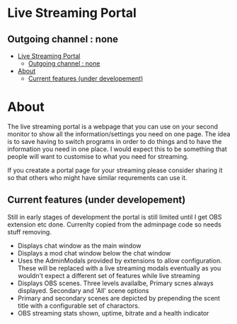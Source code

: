 # Live Streaming Portal
## Outgoing channel : none
- [Live Streaming Portal](#live-streaming-portal)
  - [Outgoing channel : none](#outgoing-channel--none)
- [About](#about)
  - [Current features (under developement)](#current-features-under-developement)
# About
The live streaming portal is a webpage that you can use on your second monitor to show all the information/settings you need on one page. The idea is to save having to switch programs in order to do things and to have the information you need in one place.
I would expect this to be something that people will want to customise to what you need for streaming. 

If you creatate a portal page for your streaming please consider sharing it so that others who might have similar requrements can use it.

## Current features (under developement)
Still in early stages of development the portal is still limited until I get OBS extension etc done. Currenlty copied from the adminpage code so needs stuff removing.
-   Displays chat window as the main window
-   Displays a mod chat window below the chat window
-   Uses the AdminModals provided by extensions to allow configuration. These will be replaced with a live streaming modals eventually as you wouldn't expect a different set of features while live streaming
-   Displays OBS scenes. Three levels availalbe, Primary scnes always displayed. Secondary and 'All' scene options
-   Primary and secondary scenes are depicted by prepending the scent title with a configurable set of charactors.
-   OBS streaming stats shown, uptime, bitrate and a health indicator
